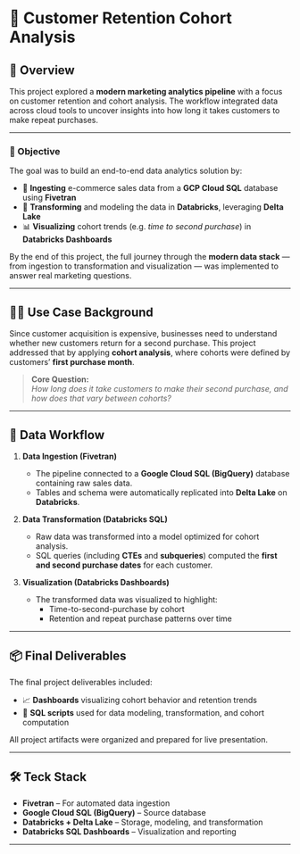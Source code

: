 # 🧠 Customer Retention Cohort Analysis

## 📘 Overview

This project explored a **modern marketing analytics pipeline** with a focus on customer retention and cohort analysis. The workflow integrated data across cloud tools to uncover insights into how long it takes customers to make repeat purchases.

---

### 🎯 Objective

The goal was to build an end-to-end data analytics solution by:

- 🔄 **Ingesting** e-commerce sales data from a **GCP Cloud SQL** database using **Fivetran**
- 🔧 **Transforming** and modeling the data in **Databricks**, leveraging **Delta Lake**
- 📊 **Visualizing** cohort trends (e.g. *time to second purchase*) in **Databricks Dashboards**

By the end of this project, the full journey through the **modern data stack** — from ingestion to transformation and visualization — was implemented to answer real marketing questions.

---

## 🧑‍💼 Use Case Background

Since customer acquisition is expensive, businesses need to understand whether new customers return for a second purchase. This project addressed that by applying **cohort analysis**, where cohorts were defined by customers’ **first purchase month**.

> **Core Question:**  
> *How long does it take customers to make their second purchase, and how does that vary between cohorts?*

---

## 🔁 Data Workflow

1. **Data Ingestion (Fivetran)**
   - The pipeline connected to a **Google Cloud SQL (BigQuery)** database containing raw sales data.
   - Tables and schema were automatically replicated into **Delta Lake** on **Databricks**.

2. **Data Transformation (Databricks SQL)**
   - Raw data was transformed into a model optimized for cohort analysis.
   - SQL queries (including **CTEs** and **subqueries**) computed the **first and second purchase dates** for each customer.

3. **Visualization (Databricks Dashboards)**
   - The transformed data was visualized to highlight:
     - Time-to-second-purchase by cohort
     - Retention and repeat purchase patterns over time

---

## 📦 Final Deliverables

The final project deliverables included:

- 📈 **Dashboards** visualizing cohort behavior and retention trends
- 📁 **SQL scripts** used for data modeling, transformation, and cohort computation

All project artifacts were organized and prepared for live presentation.

---

## 🛠️ Teck Stack

- **Fivetran** – For automated data ingestion
- **Google Cloud SQL (BigQuery)** – Source database
- **Databricks + Delta Lake** – Storage, modeling, and transformation
- **Databricks SQL Dashboards** – Visualization and reporting

---

